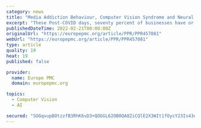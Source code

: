 ```yaml
---
category: news
title: "Media Addiction Behaviour, Computer Vision Syndrome and Neural Patterns"
excerpt: "These Post-COVID days, seventy percent of businesses have or are working on a digital transformation, which make us to spend more time with media interaction [1]. Media has always existed in much of our history;"
publishedDateTime: 2022-02-21T00:00:00Z
originalUrl: "https://europepmc.org/article/PPR/PPR457081"
webUrl: "https://europepmc.org/article/PPR/PPR457081"
type: article
quality: 19
heat: 19
published: false

provider:
  name: Europe PMC
  domain: europepmc.org

topics:
  - Computer Vision
  - AI

secured: "SOGqvupBOtzzfB3RhK6vD3+QOGGL62OB0QA8ZiCQlE2X3WIt1fOycY23Is43qpUSJLOvZZBbt8OYELaWlEtgO/nRr1H+RwivFed5bbxQpxmMOS3AIuc1FOslJtm7SHytl2D1D+fMHA1BtKBKyIh/w47xvQDC8Nq4OjmSW64BG+HbDvQHFlsr+zOohDefUtHkQ22E0obuXZCoYVGbbPjuk62w9CuB4zbVeJ7U4KW4i0ezDoBFyPic5oZiDTxEULotTHS9ZF94j1fuVAUf9TUgBeukKwjlHlOOD8fu9XfQ5ZV/AdhkRF0z8E37knV0FfxijOyYedgUwPQkAz9dtlmrWsvuGTWxeiSOCIVrl6hHxEQ=;9/XNmxdDELPC+tfwr6Sl4Q=="
---
```



